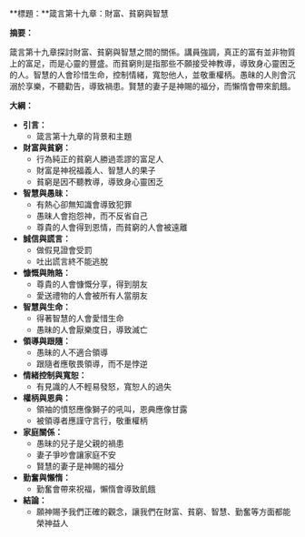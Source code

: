 **標題：**箴言第十九章：財富、貧窮與智慧

**摘要：**

箴言第十九章探討財富、貧窮與智慧之間的關係。講員強調，真正的富有並非物質上的富足，而是心靈的豐盛。而貧窮則是指那些不願接受神教導，導致身心靈困乏的人。智慧的人會珍惜生命，控制情緒，寬恕他人，並敬重權柄。愚昧的人則會沉溺於享樂，不聽勸告，導致禍患。賢慧的妻子是神賜的福分，而懶惰會帶來飢餓。

**大綱：**

* **引言：**
    * 箴言第十九章的背景和主題
* **財富與貧窮：**
    * 行為純正的貧窮人勝過乖謬的富足人
    * 財富是神祝福義人、智慧人的果子
    * 貧窮是因不聽教導，導致身心靈困乏
* **智慧與愚昧：**
    * 有熱心卻無知識會導致犯罪
    * 愚昧人會抱怨神，而不反省自己
    * 尊貴的人會得到恩情，而貧窮的人會被遠離
* **誠信與謊言：**
    * 做假見證會受罰
    * 吐出謊言終不能逃脫
* **慷慨與賄賂：**
    * 尊貴的人會慷慨分享，得到朋友
    * 愛送禮物的人會被所有人當朋友
* **智慧與生命：**
    * 得著智慧的人會愛惜生命
    * 愚昧的人會厭樂度日，導致滅亡
* **領導與跟隨：**
    * 愚昧的人不適合領導
    * 跟隨者應敬畏領導，而不是悖逆
* **情緒控制與寬恕：**
    * 有見識的人不輕易發怒，寬恕人的過失
* **權柄與恩典：**
    * 領袖的憤怒應像獅子的吼叫，恩典應像甘露
    * 被領導者應謹守言行，敬重權柄
* **家庭關係：**
    * 愚昧的兒子是父親的禍患
    * 妻子爭吵會讓家庭不安
    * 賢慧的妻子是神賜的福分
* **勤奮與懶惰：**
    * 勤奮會帶來祝福，懶惰會導致飢餓
* **結論：**
    * 願神賜予我們正確的觀念，讓我們在財富、貧窮、智慧、勤奮等方面都能榮神益人